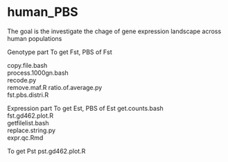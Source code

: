 # human_PBS
The goal is the investigate the chage of gene expression landscape across human populations

Genotype part
To get Fst, PBS of Fst
 	
copy.file.bash 	
process.1000gn.bash 	
recode.py 	
remove.maf.R
ratio.of.average.py 	
fst.pbs.distri.R 	
  
 
Expression part
To get Est, PBS of Est
get.counts.bash 	
fst.gd462.plot.R 	
getfilelist.bash 	
replace.string.py 	
expr.qc.Rmd


To get Pst
pst.gd462.plot.R 	
